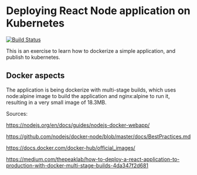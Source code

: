 # Deploying React Node application on Kubernetes
[![Build Status](https://travis-ci.org/ramonmedeiros/deploy_node_app_kubernetes.svg?branch=master)](https://travis-ci.org/ramonmedeiros/deploy_node_app_kubernetes)

This is an exercise to learn how to dockerize a simple application, and publish to kubernetes.

## Docker aspects

The application is being dockerize with multi-stage builds, which uses node:alpine image to build the application and nginx:alpine to run it, resulting in a very small image of 18.3MB.

Sources:

https://nodejs.org/en/docs/guides/nodejs-docker-webapp/

https://github.com/nodejs/docker-node/blob/master/docs/BestPractices.md

https://docs.docker.com/docker-hub/official_images/

https://medium.com/thepeaklab/how-to-deploy-a-react-application-to-production-with-docker-multi-stage-builds-4da347f2d681

